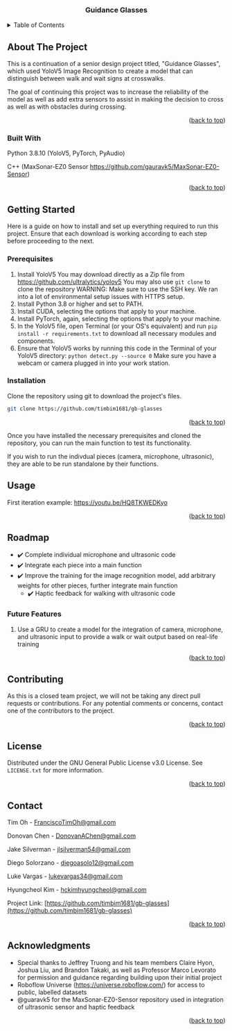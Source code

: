 <!-- Improved compatibility of back to top link: See: https://github.com/othneildrew/Best-README-Template/pull/73 -->
<a name="readme-top"></a>
<!--
*** Thanks for checking out the Best-README-Template. If you have a suggestion
*** that would make this better, please fork the repo and create a pull request
*** or simply open an issue with the tag "enhancement".
*** Don't forget to give the project a star!
*** Thanks again! Now go create something AMAZING! :D
-->



<!-- PROJECT SHIELDS -->
<!--
*** I'm using markdown "reference style" links for readability.
*** Reference links are enclosed in brackets [ ] instead of parentheses ( ).
*** See the bottom of this document for the declaration of the reference variables
*** for contributors-url, forks-url, etc. This is an optional, concise syntax you may use.
*** https://www.markdownguide.org/basic-syntax/#reference-style-links
-->

<!-- PROJECT LOGO -->
<br />
<h3 align="center">Guidance Glasses</h3>

<!-- TABLE OF CONTENTS -->
<details>
  <summary>Table of Contents</summary>
  <ol>
    <li>
      <a href="#about-the-project">About The Project</a>
      <ul>
        <li><a href="#built-with">Built With</a></li>
      </ul>
    </li>
    <li>
      <a href="#getting-started">Getting Started</a>
      <ul>
        <li><a href="#prerequisites">Prerequisites</a></li>
        <li><a href="#installation">Installation</a></li>
      </ul>
    </li>
    <li><a href="#usage">Usage</a></li>
    <li><a href="#roadmap">Roadmap</a></li>
    <li><a href="#contributing">Contributing</a></li>
    <li><a href="#license">License</a></li>
    <li><a href="#contact">Contact</a></li>
    <li><a href="#acknowledgments">Acknowledgments</a></li>
  </ol>
</details>



<!-- ABOUT THE PROJECT -->
## About The Project

This is a continuation of a senior design project titled, "Guidance Glasses", which used YoloV5 Image Recognition to create a model that can distinguish between walk and wait signs at crosswalks. 

The goal of continuing this project was to increase the reliability of the model as well as add extra sensors to assist in making the decision to cross as well as with obstacles during crossing.

<p align="right">(<a href="#readme-top">back to top</a>)</p>



### Built With
Python 3.8.10 (YoloV5, PyTorch, PyAudio)

C++ (MaxSonar-EZ0 Sensor https://github.com/gauravk5/MaxSonar-EZ0-Sensor)

<p align="right">(<a href="#readme-top">back to top</a>)</p>


<!-- GETTING STARTED -->
## Getting Started

Here is a guide on how to install and set up everything required to run this project. Ensure that each download is working according to each step before proceeding to the next.

### Prerequisites

1. Install YoloV5
You may download directly as a Zip file from https://github.com/ultralytics/yolov5
You may also use `git clone` to clone the repository
  WARNING: Make sure to use the SSH key. We ran into a lot of environmental setup issues with HTTPS setup.
3. Install Python 3.8 or higher and set to PATH.
4. Install CUDA, selecting the options that apply to your machine.
5. Install PyTorch, again, selecting the options that apply to your machine.
6. In the YoloV5 file, open Terminal (or your OS's equivalent) and run `pip install -r requirements.txt` to download all necessary modules and components. 
7. Ensure that YoloV5 works by running this code in the Terminal of your YoloV5 directory: `python detect.py --source 0`
Make sure you have a webcam or camera plugged in into your work station.

### Installation

Clone the repository using git to download the project's files.
   ```sh
   git clone https://github.com/timbim1681/gb-glasses
   ```

<p align="right">(<a href="#readme-top">back to top</a>)</p>

Once you have installed the necessary prerequisites and cloned the repository, you can run the main function to test its functionality.

If you wish to run the indivdual pieces (camera, microphone, ultrasonic), they are able to be run standalone by their functions.

<!-- USAGE EXAMPLES -->
## Usage

First iteration example: https://youtu.be/HQ8TKWEDKyo

<p align="right">(<a href="#readme-top">back to top</a>)</p>



<!-- ROADMAP -->
## Roadmap

- ✔️ Complete individual microphone and ultrasonic code
- ✔️ Integrate each piece into a main function
- ✔️ Improve the training for the image recognition model, add arbitrary weights for other pieces, further integrate main function
    - ✔️ Haptic feedback for walking with ultrasonic code

### Future Features
1. Use a GRU to create a model for the integration of camera, microphone, and ultrasonic input to provide a walk or wait output based on real-life training

<p align="right">(<a href="#readme-top">back to top</a>)</p>



<!-- CONTRIBUTING -->
## Contributing

As this is a closed team project, we will not be taking any direct pull requests or contributions. For any potential comments or concerns, contact one of the contributors to the project.

<p align="right">(<a href="#readme-top">back to top</a>)</p>



<!-- LICENSE -->
## License

Distributed under the GNU General Public License v3.0 License. See `LICENSE.txt` for more information.

<p align="right">(<a href="#readme-top">back to top</a>)</p>



<!-- CONTACT -->
## Contact

Tim Oh - FranciscoTimOh@gmail.com

Donovan Chen - DonovanAChen@gmail.com

Jake Silverman - jlsilverman54@gmail.com

Diego Solorzano - diegoasolo12@gmail.com

Luke Vargas - lukevargas34@gmail.com

Hyungcheol Kim - hckimhyungcheol@gmail.com

Project Link: [https://github.com/timbim1681/gb-glasses](https://github.com/timbim1681/gb-glasses)

<p align="right">(<a href="#readme-top">back to top</a>)</p>



<!-- ACKNOWLEDGMENTS -->
## Acknowledgments

* Special thanks to Jeffrey Truong and his team members Claire Hyon, Joshua Liu, and Brandon Takaki, as well as Professor Marco Levorato for permission and guidance regarding building upon their initial project
* Roboflow Universe (https://universe.roboflow.com/) for access to public, labelled datasets
* @guaravk5 for the MaxSonar-EZ0-Sensor repository used in integration of ultrasonic sensor and haptic feedback

<p align="right">(<a href="#readme-top">back to top</a>)</p>



<!-- MARKDOWN LINKS & IMAGES -->
<!-- https://www.markdownguide.org/basic-syntax/#reference-style-links -->
[contributors-shield]: https://img.shields.io/github/contributors/github_username/repo_name.svg?style=for-the-badge
[contributors-url]: https://github.com/github_username/repo_name/graphs/contributors
[forks-shield]: https://img.shields.io/github/forks/github_username/repo_name.svg?style=for-the-badge
[forks-url]: https://github.com/github_username/repo_name/network/members
[stars-shield]: https://img.shields.io/github/stars/github_username/repo_name.svg?style=for-the-badge
[stars-url]: https://github.com/github_username/repo_name/stargazers
[issues-shield]: https://img.shields.io/github/issues/github_username/repo_name.svg?style=for-the-badge
[issues-url]: https://github.com/github_username/repo_name/issues
[license-shield]: https://img.shields.io/github/license/github_username/repo_name.svg?style=for-the-badge
[license-url]: https://github.com/github_username/repo_name/blob/master/LICENSE.txt
[linkedin-shield]: https://img.shields.io/badge/-LinkedIn-black.svg?style=for-the-badge&logo=linkedin&colorB=555
[linkedin-url]: https://linkedin.com/in/linkedin_username
[product-screenshot]: images/screenshot.png
[Next.js]: https://img.shields.io/badge/next.js-000000?style=for-the-badge&logo=nextdotjs&logoColor=white
[Next-url]: https://nextjs.org/
[React.js]: https://img.shields.io/badge/React-20232A?style=for-the-badge&logo=react&logoColor=61DAFB
[React-url]: https://reactjs.org/
[Vue.js]: https://img.shields.io/badge/Vue.js-35495E?style=for-the-badge&logo=vuedotjs&logoColor=4FC08D
[Vue-url]: https://vuejs.org/
[Angular.io]: https://img.shields.io/badge/Angular-DD0031?style=for-the-badge&logo=angular&logoColor=white
[Angular-url]: https://angular.io/
[Svelte.dev]: https://img.shields.io/badge/Svelte-4A4A55?style=for-the-badge&logo=svelte&logoColor=FF3E00
[Svelte-url]: https://svelte.dev/
[Laravel.com]: https://img.shields.io/badge/Laravel-FF2D20?style=for-the-badge&logo=laravel&logoColor=white
[Laravel-url]: https://laravel.com
[Bootstrap.com]: https://img.shields.io/badge/Bootstrap-563D7C?style=for-the-badge&logo=bootstrap&logoColor=white
[Bootstrap-url]: https://getbootstrap.com
[JQuery.com]: https://img.shields.io/badge/jQuery-0769AD?style=for-the-badge&logo=jquery&logoColor=white
[JQuery-url]: https://jquery.com 
